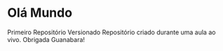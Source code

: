 # Olá Mundo
 Primeiro Repositório Versionado
 Repositório criado durante uma aula ao vivo.
 Obrigada Guanabara!
